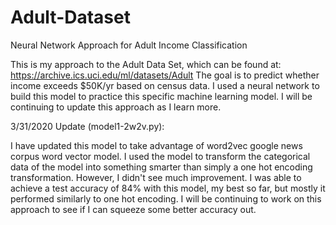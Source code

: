 # Adult-Dataset
Neural Network Approach for Adult Income Classification 

This is my approach to the Adult Data Set, which can be found at: https://archive.ics.uci.edu/ml/datasets/Adult
The goal is to predict whether income exceeds $50K/yr based on census data. I used a neural network to build this model to practice this specific machine learning model. I will be continuing to update this approach as I learn more.

3/31/2020 Update (model1-2w2v.py):

I have updated this model to take advantage of word2vec google news corpus word vector model. I used the model to transform the categorical data of the model into something smarter than simply a one hot encoding transformation. However, I didn't see much improvement. I was able to achieve a test accuracy of 84% with this model, my best so far, but mostly it performed similarly to one hot encoding. I will be continuing to work on this approach to see if I can squeeze some better accuracy out.

